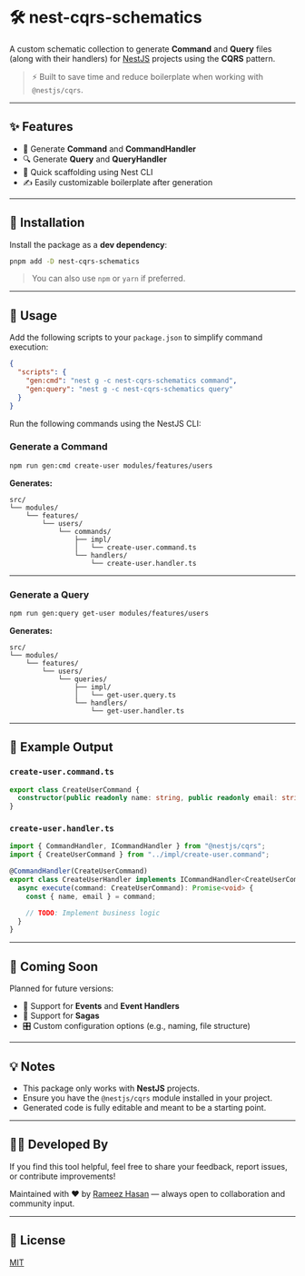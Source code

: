 # 🛠️ nest-cqrs-schematics

A custom schematic collection to generate **Command** and **Query** files (along with their handlers) for [NestJS](https://nestjs.com/) projects using the **CQRS** pattern.

> ⚡️ Built to save time and reduce boilerplate when working with `@nestjs/cqrs`.

---

## ✨ Features

- 🧩 Generate **Command** and **CommandHandler**
- 🔍 Generate **Query** and **QueryHandler**
- 🚀 Quick scaffolding using Nest CLI
- ✍️ Easily customizable boilerplate after generation

---

## 📆 Installation

Install the package as a **dev dependency**:

```bash
pnpm add -D nest-cqrs-schematics
```

> You can also use `npm` or `yarn` if preferred.

---

## 🚀 Usage

Add the following scripts to your `package.json` to simplify command execution:

```json
{
  "scripts": {
    "gen:cmd": "nest g -c nest-cqrs-schematics command",
    "gen:query": "nest g -c nest-cqrs-schematics query"
  }
}
```

Run the following commands using the NestJS CLI:

### Generate a Command

```bash
npm run gen:cmd create-user modules/features/users
```

**Generates:**

```
src/
└── modules/
    └── features/
        └── users/
            └── commands/
                ├── impl/
                │   └── create-user.command.ts
                └── handlers/
                    └── create-user.handler.ts
```

---

### Generate a Query

```bash
npm run gen:query get-user modules/features/users
```

**Generates:**

```
src/
└── modules/
    └── features/
        └── users/
            └── queries/
                ├── impl/
                │   └── get-user.query.ts
                └── handlers/
                    └── get-user.handler.ts
```

---

## 🔧 Example Output

### `create-user.command.ts`

```ts
export class CreateUserCommand {
  constructor(public readonly name: string, public readonly email: string) {}
}
```

### `create-user.handler.ts`

```ts
import { CommandHandler, ICommandHandler } from "@nestjs/cqrs";
import { CreateUserCommand } from "../impl/create-user.command";

@CommandHandler(CreateUserCommand)
export class CreateUserHandler implements ICommandHandler<CreateUserCommand> {
  async execute(command: CreateUserCommand): Promise<void> {
    const { name, email } = command;

    // TODO: Implement business logic
  }
}
```

---

## 🔮 Coming Soon

Planned for future versions:

- 📣 Support for **Events** and **Event Handlers**
- 🔁 Support for **Sagas**
- 🎛️ Custom configuration options (e.g., naming, file structure)

---

## 💡 Notes

- This package only works with **NestJS** projects.
- Ensure you have the `@nestjs/cqrs` module installed in your project.
- Generated code is fully editable and meant to be a starting point.

---

## 👨‍💼 Developed By

If you find this tool helpful, feel free to share your feedback, report issues, or contribute improvements!

Maintained with ❤️ by [Rameez Hasan](https://www.linkedin.com/in/m-rameez-hasan/) — always open to collaboration and community input.

---

## 📄 License

[MIT](https://github.com/rameezhasanm/nestjs-cqrs-schematics/blob/main/LISCENCE)
